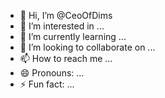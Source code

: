 - 👋 Hi, I’m @CeoOfDims
- 👀 I’m interested in ...
- 🌱 I’m currently learning ...
- 💞️ I’m looking to collaborate on ...
- 📫 How to reach me ...
- 😄 Pronouns: ...
- ⚡ Fun fact: ...

<!---
CeoOfDims/CeoOfDims is a ✨ special ✨ repository because its `README.md` (this file) appears on your GitHub profile.
You can click the Preview link to take a look at your changes.
--->
